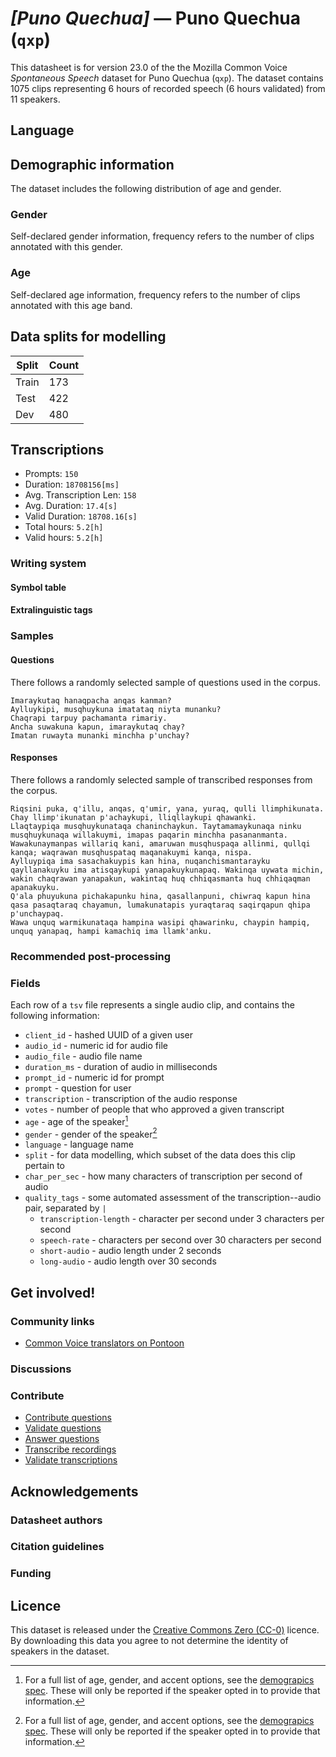 # *[Puno Quechua]* &mdash; Puno Quechua (`qxp`)
This datasheet is for version 23.0 of the the Mozilla Common Voice *Spontaneous Speech* dataset 
for Puno Quechua (`qxp`). The dataset contains 1075 clips representing 6 hours of recorded
speech (6 hours validated) from 11 speakers.

## Language
<!-- {{LANGUAGE_DESCRIPTION}} -->
<!-- Provide a brief (1-2 paragraph) description of your language -->

## Demographic information
The dataset includes the following distribution of age and gender.
<!-- You can get a lot of the information in this section from https://analyzer.cv-toolbox.web.tr/browse -->

### Gender
Self-declared gender information, frequency refers to the number of clips annotated with this gender.
<!-- {{GENDER_TABLE}} -->
<!-- @ AUTOMATICALLY GENERATED @ -->
<!-- | Gender | Frequency |
|--------|-----------|
| male, masculine | ? |
| undeclared | ? |
| female, feminine | ? | -->

### Age
Self-declared age information, frequency refers to the number of clips annotated with this age band.
<!-- {{AGE_TABLE}} -->
<!-- @ AUTOMATICALLY GENERATED @ -->
<!-- | Age band | Frequency |
|----------|-----------|
| teens | ? |
| twenties | ? |
| thirties | ? |
| fourties | ? |
| fifties | ? |
   ...if other age ranges are present in your data, add rows... -->

## Data splits for modelling



 | Split | Count |
|-|-|
| Train | 173 |
| Test | 422 |
| Dev | 480 |


## Transcriptions

* Prompts: `150`
* Duration: `18708156[ms]`
* Avg. Transcription Len: `158`
* Avg. Duration: `17.4[s]`
* Valid Duration: `18708.16[s]`
* Total hours: `5.2[h]`
* Valid hours: `5.2[h]`

<!-- {{TRANSCRIPTIONS_DESCRIPTION}} -->
<!-- A description of the transcription system used -->

### Writing system
<!-- {{WRITING_SYSTEM_DESCRIPTION}} -->
<!-- @ OPTIONAL @ -->
<!-- A description of the writing system (or writing systems) used in the text corpus -->

#### Symbol table
<!-- {{ALPHABET_TABLE}} -->
<!-- @ OPTIONAL @ -->
<!-- If the writing system is alphabetic, you can include the valid alphabet here -->

#### Extralinguistic tags

### Samples

#### Questions
There follows a randomly selected sample of questions used in the corpus.

```
Imaraykutaq hanaqpacha anqas kanman?
Aylluykipi, musqhuykuna imatataq niyta munanku?
Chaqrapi tarpuy pachamanta rimariy.
Ancha suwakuna kapun, imaraykutaq chay?
Imatan ruwayta munanki minchha p'unchay?
```

<!-- {{QUESTIONS_SAMPLE}} -->

#### Responses
There follows a randomly selected sample of transcribed responses from the corpus.

```
Riqsini puka, q'illu, anqas, q'umir, yana, yuraq, qulli llimphikunata. Chay llimp'ikunatan p'achaykupi, lliqllaykupi qhawanki.
Llaqtaypiqa musqhuykunataqa chaninchaykun. Taytamamaykunaqa ninku musqhuykunaqa willakuymi, imapas paqarin minchha pasananmanta. Wawakunaymanpas willariq kani, amaruwan musqhuspaqa allinmi, qullqi kanqa; waqrawan musqhuspataq maqanakuymi kanqa, nispa.
Aylluypiqa ima sasachakuypis kan hina, nuqanchismantarayku qayllanakuyku ima atisqaykupi yanapakuykunapaq. Wakinqa uywata michin, wakin chaqrawan yanapakun, wakintaq huq chhiqasmanta huq chhiqaqman apanakuyku.
Q'ala phuyukuna pichakapunku hina, qasallanpuni, chiwraq kapun hina qasa pasaqtaraq chayamun, lumakunatapis yuraqtaraq saqirqapun qhipa p'unchaypaq.
Wawa unquq warmikunataqa hampina wasipi qhawarinku, chaypin hampiq, unquq yanapaq, hampi kamachiq ima llamk'anku.
```

<!-- {{TRANSCRIPTIONS_SAMPLE}} -->

### Recommended post-processing
<!-- {{RECOMMENDED_POSTPROCESSING_DESCRIPTION}} -->
<!-- @ OPTIONAL @ -->
<!-- What should people do before they use the data, for example Unicode normalisation or normalisation of extralinguistic tags -->

### Fields
Each row of a `tsv` file represents a single audio clip, and contains the following information:

* `client_id` - hashed UUID of a given user
* `audio_id` - numeric id for audio file
* `audio_file` - audio file name
* `duration_ms` - duration of audio in milliseconds
* `prompt_id` - numeric id for prompt
* `prompt` - question for user
* `transcription` - transcription of the audio response
* `votes` - number of people that who approved a given transcript
* `age` - age of the speaker[^1]
* `gender` - gender of the speaker[^1]
* `language` - language name
* `split` - for data modelling, which subset of the data does this clip pertain to
* `char_per_sec` - how many characters of transcription per second of audio
* `quality_tags` - some automated assessment of the transcription--audio pair, separated by `|`
   *  `transcription-length` - character per second under 3 characters per second
   * `speech-rate` - characters per second over 30 characters per second
   * `short-audio` - audio length under 2 seconds
   * `long-audio` - audio length over 30 seconds

#### 
[^1]: For a full list of age, gender, and accent options, see the
[demograpics
spec](https://github.com/common-voice/common-voice/blob/main/web/src/stores/demographics.ts). These
will only be reported if the speaker opted in to provide that
information.

## Get involved!

### Community links

* [Common Voice translators on Pontoon](https://pontoon.mozilla.org/qxp/common-voice/contributors/)

<!-- {{COMMUNITY_LINKS_LIST}} -->
<!-- @ OPTIONAL @ -->
<!-- Links to community chats / fora -->

### Discussions
<!-- {{DISCUSSION_LINKS_LIST}} -->
<!-- @ OPTIONAL @ -->
<!-- Any links to discussions, for example on Discourse or other fora or blogs can be included here -->

### Contribute
* [Contribute questions](https://commonvoice.mozilla.org/spontaneous-speech/beta/question)
* [Validate questions](https://commonvoice.mozilla.org/spontaneous-speech/beta/validate)
* [Answer questions](https://commonvoice.mozilla.org/spontaneous-speech/beta/prompts)
* [Transcribe recordings](https://commonvoice.mozilla.org/spontaneous-speech/beta/transcribe)
* [Validate transcriptions](https://commonvoice.mozilla.org/spontaneous-speech/beta/check-transcript)
<!-- {{CONTRIBUTE_LINKS_LIST}} -->
<!-- Here you can include links for how to contribute to the dataset -->

## Acknowledgements

### Datasheet authors
<!-- {{DATASHEET_AUTHORS_LIST}} -->
<!-- A list in the format of: Your Name <email@email.com> -->

### Citation guidelines
<!-- {{CITATION_DESCRIPTION}} -->
<!-- @ OPTIONAL @ -->
<!-- If you published a paper and would like people to cite it, you can include the BiBTeX here -->

### Funding
<!-- {{FUNDING_DESCRIPTION}} -->
<!-- @ OPTIONAL @ -->
<!-- If you received any funding, you can include the acknowledgement here -->

## Licence
This dataset is released under the [Creative Commons Zero (CC-0)](https://creativecommons.org/public-domain/cc0/) licence. By downloading this data
you agree to not determine the identity of speakers in the dataset.